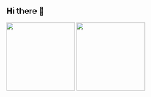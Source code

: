 ## Hi there 👋

<div>
<img height="180em" src="https://github-readme-stats.vercel.app/api?username=leonardo1194&show_icons=true&theme=tokyonight">
<img height="180em" src="https://github-readme-stats.vercel.app/api/top-langs/?username=leonardo1194&layout=compact&icons=true&theme=tokyonight">
</div>
